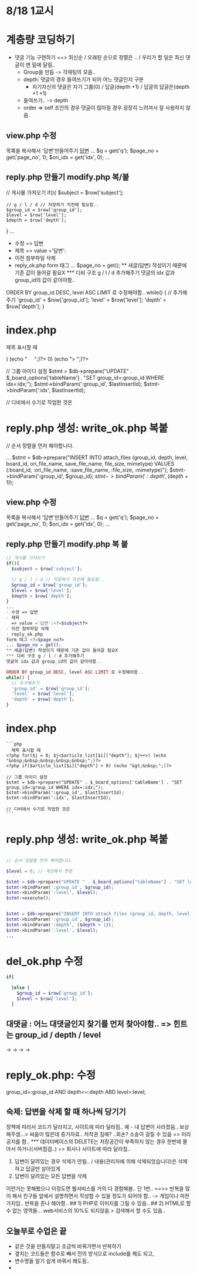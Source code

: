 # 8/18 1교시
# 계층량 코딩하기
* 댓글 기능 구현하기 ==> 최신순 / 오래된 순으로 정렬은 .. / 우리가 할 일은 최신 댓글이 맨 밑에 달림..
  - Group을 만듬 -> 각채팅의 모음..
  - depth: 댓글의 경우 들여쓰기가 되어 어느 댓글인지 구분
    - 자기자신의 댓글은 자기 그룹(0) / 답글(depth +1) / 답글의 답글은(depth +1 +1)
  - 들여쓰기.. -> depth
  - order
=> self 조인의 경우 댓글이 많아질 경우 굉장히 느려져서 잘 사용하지 않음.

## view.php 수정
  목록을 복사해서 '답변'만들어주기
    <a class="btn btn-outline-primary" href="reply.php?idx=<?=$page_no?>">답변</a>
  ...
  $q = get('q');
  $page_no = get('page_no', 1);
  $ori_idx = get('idx', 0);
  ...

## reply.php 만들기 modify.php 복/붙
  // 게시물 가져오기
  if(){
    $subject = $row['subject'];

    // g / l / d // 저장하기 직전에 필요함..
    $group_id = $row['group_id'];
    $level = $row['level'];
    $depth = $row['depth'];
  }
  ...
  - 수정 => 답변
  - 제목
    => value ='답변':<?=$subject?> 
  - 이전 첨부파일 삭제
  - reply_ok.php
  form 태그 <?=$page_no?> 
  ... $page_no = get();
  ** 새글(답변) 작성이기 때문에 기존 값이 들어갈 필요X
  *** 디비 구조 g / l / d 추가해주기
  댓글의 idx 값과 group_id의 값이 같아야함..

  ORDER BY group_id DESC, level ASC LIMIT 로 수정해야함..
  while() {
    // 추가해주기
    'group_id' = $row['group_id'];
    'level' = $row['level'];
    'depth' = $row['depth'];
  }

# index.php
  제목 표시할 때
  <?php for($j = 0; $j<$article_list[$i]["depth"]; $j++>) (echo "&nbsp;&nbsp;&nbsp;&nbsp;&nbsp;";)?> 
  <?php if($article_list[$i]["depth"] > 0) (echo "&gt;&nbsp;";)?> 

  // 그룹 아이디 설정
  $stmt = $db->prepare("UPDATE" . $_board_options['tableName'] . "SET group_id=:group_id WHERE idx=:idx;");
  $stmt->bindParam(':group_id', $lastInsertId);
  $stmt->bindParam(':idx', $lastInsertId);

  // 디비에서 수기로 작업한 것은 

#  reply.php 생성: write_ok.php 복붙
  // 순서 정렬을 먼저 해야합니다.

  ...
  $stmt = $db->prepare("INSERT INTO attach_files (group_id, depth, level, board_id, ori_file_name, save_file_name, file_size, mimetype) VALUES (:board_id, :ori_file_name, :save_file_name, :file_size, :mimetype)");
  $stmt->bindParam(':group_id', $group_id);
  $stmt->bindParam(':depth', ($depth + 1));

## view.php 수정
  목록을 복사해서 '답변'만들어주기
    <a class="btn btn-outline-primary" href="reply.php?idx=<?=$page_no?>">답변</a>
  ...
  $q = get('q');
  $page_no = get('page_no', 1);
  $ori_idx = get('idx', 0);
  ...

## reply.php 만들기 modify.php 복 붙
  ```php
  // 게시물 가져오기
  if(){
    $subject = $row['subject'];

    // g / l / d // 저장하기 직전에 필요함..
    $group_id = $row['group_id'];
    $level = $row['level'];
    $depth = $row['depth'];
  }
  ...
  - 수정 => 답변
  - 제목
    => value ='답변':<?=$subject?> 
  - 이전 첨부파일 삭제
  - reply_ok.php
  form 태그 <?=$page_no?> 
  ... $page_no = get();
  ** 새글(답변) 작성이기 때문에 기존 값이 들어갈 필요X
  *** 디비 구조 g / l / d 추가해주기
  댓글의 idx 값과 group_id의 값이 같아야함..

  ORDER BY group_id DESC, level ASC LIMIT 로 수정해야함..
  while() {
    // 추가해주기
    'group_id' = $row['group_id'];
    'level' = $row['level'];
    'depth' = $row['depth'];
  }
  ```


# index.php
    ```php
      제목 표시할 때
    <?php for($j = 0; $j<$article_list[$i]["depth"]; $j++>) (echo "&nbsp;&nbsp;&nbsp;&nbsp;&nbsp;";)?> 
    <?php if($article_list[$i]["depth"] > 0) (echo "&gt;&nbsp;";)?> 

    // 그룹 아이디 설정
    $stmt = $db->prepare("UPDATE" . $_board_options['tableName'] . "SET group_id=:group_id WHERE idx=:idx;");
    $stmt->bindParam(':group_id', $lastInsertId);
    $stmt->bindParam(':idx', $lastInsertId);

    // 디비에서 수기로 작업한 것은 
    ```

  #  reply.php 생성: write_ok.php 복붙
  ```php

  // 순서 정렬을 먼저 해야합니다.

  $level = 0; // 계산해서 변경

  $stmt = $db->prepare("UPDATE " . $_board_options["tableName"] . "SET level=level+1 WHERE group_id=:group_id AND level>=level;");
  $stmt->bindParam(':group_id', $group_id);
  $stmt->bindParam(':level', $level);
  $stmt->execute();


  $stmt = $db->prepare("INSERT INTO attach_files (group_id, depth, level, board_id, ori_file_name, save_file_name, file_size, mimetype) VALUES (:board_id, :ori_file_name, :save_file_name, :file_size, :mimetype)");
  $stmt->bindParam(':group_id', $group_id);
  $stmt->bindParam(':depth', ($depth + 1));
  $stmt->bindParam(':level', $level);
  ...
  ```

  # del_ok.php 수정
  ```php
  if{

    }else {
      $group_id = $row['group_id'];
      $level = $row['level'];
    }
  ```
## 대댓글 : 어느 대댓글인지 찾기를 먼저 찾아야함.. => 힌트는 group_id / depth / level
->
  ->
->
  ->
# reply_ok.php: 수정
 group_id=:group_id AND depth<=:depth ABD level>:level;

## 숙제: 답변을 삭제 할 때 하나씩 당기기
정책에 따라서 코드가 달라지고, 사이트에 따라 달라짐..
예 - 내 답변이 사라졌음.. 보상해주셈...> 싸움이 많은데 증거자료.. 저작권 침해? ..회손? 소송이 걸릴 수 있음 => 미리 공지를 함..
*** 데이터베이스의 DELETE는 저장공간이 부족하지 않는 경우 한번에 몰아서 하거나(서버점검..) => 회사나 사이트에 따라 달라짐..
1) 답변이 달려있는 경우 삭제가 안됨.. / 내용(관리자에 의해 삭제되었습니다)은 삭제하고 답글만 살아있게
2) 답변이 달려있는 모든 답변을 삭제

이런거는 못해봤으나 이정도면 웹서비스를 거의 다 경험해봄.. 단 1번..
==>> 반복을 많이 해서 친구들 앞에서 설명하면서 작성할 수 있을 정도가 되어야 함..
-> 게임이나 마찬가지임.. 반복을 존나 해야함..
#*#* 1) PHP로 이미지를 그릴 수 있음..
#*#* 2) HTML로 할 수 없는 영역들... web서비스의 10%도 되지않음.> 검색해서 할 수도 있음..

## 오늘부로 수업은 끝
  - 같은 것을 만들지말고 조금씩 바꿔가면서 반복하기
  - 곂치는 코드들은 함수로 빼서 전의 방식으로 include를 해도 되고,
  - 변수명들 알기 쉽게 바꿔서 해도됨..
  - 